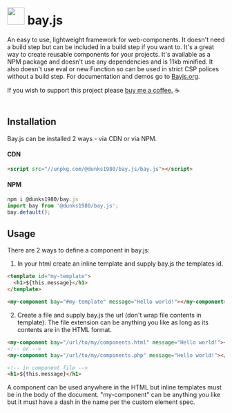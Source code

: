 # <img src="https://unpkg.com/@dunks1980/bay.js/bayjswide.svg?v=1" width="40"> bay.js

An easy to use, lightweight framework for web-components. It doesn't need a build step but can be included in a build step if you want to. It's a great way to create reusable components for your projects. It's available as a NPM package and doesn't use any dependencies and is 11kb minified. It also doesn't use eval or new Function so can be used in strict CSP polices without a build step. For documentation and demos go to [Bayjs.org](https://bayjs.org/).
<br />

If you wish to support this project please [buy me a coffee.](https://www.buymeacoffee.com/dunks1980) ☕
<br />
<br />

## Installation

Bay.js can be installed 2 ways - via CDN or via NPM.

#### CDN
```html
<script src="//unpkg.com/@dunks1980/bay.js/bay.js"></script>
```
#### NPM
```javascript
npm i @dunks1980/bay.js
import bay from '@dunks1980/bay.js';
bay.default();
```

## Usage

There are 2 ways to define a component in bay.js: <br> 

1. In your html create an inline template and supply bay.js the templates id.<br>
```html
<template id="my-template">
  <h1>${this.message}</h1>
</template>

<my-component bay="#my-template" message="Hello world!"></my-component>
```

2. Create a file and supply bay.js the url (don't wrap file contents in template). The file extension can be anything you like as long as its contents are in the HTML format.<br>

```html
<my-component bay="/url/to/my/components.html" message="Hello world!"></my-component>
<!-- or -->
<my-component bay="/url/to/my/components.php" message="Hello world!"></my-component>
```

```html
<!-- in component file -->
<h1>${this.message}</h1>
```

A component can be used anywhere in the HTML but inline templates must be in the body of the document. "my-component" can be anything you like but it must have a dash in the name per the custom element spec.<br>
